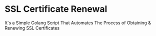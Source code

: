 # SSL Certificate Renewal
It's a Simple Golang Script That Automates The Process of Obtaining &amp; Renewing SSL Certificates
